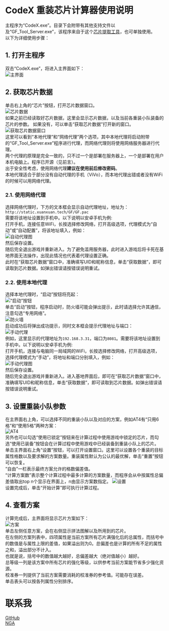 # CodeX 重装芯片计算器使用说明
主程序为“CodeX.exe”。目录下会附带有其他支持文件以及“GF_Tool_Server.exe”，该程序来自于这个[芯片提取工具](https://bbs.nga.cn/read.php?tid=19277807)，也可单独使用。  
以下为详细使用步骤：  
## 1. 打开主程序
双击“CodeX.exe”，将进入主界面如下：  
![主界面](./img/1.png)  
## 2. 获取芯片数据
单击右上角的“芯片”按钮，打开芯片数据窗口。  
![芯片数据](./img/2.png)  
如果之前已经读取好芯片数据，这里会显示芯片数据，以及当前各重装小队装备的芯片的参数。
如果没有，可以单击“获取芯片数据”打开新的窗口。
![获取芯片数据窗口](./img/3.png)  
这里可以看到“本地代理”和“网络代理”两个选项，其中本地代理将启动附带的“GF_Tool_Server.exe”程序进行代理，而网络代理则将使用网络服务器进行代理。  
两个代理的原理是完全一致的，只不过一个是部署在服务器上，一个是部署在用户本机电脑上。程序已开源（见前言）。  
出于安全性考虑，使用网络代理**建议在使用前后修改密码**。  
本地代理适合于部分没有自动代理的手机（ViVo），而本地代理出错或者没有WiFi的时候可以用网络代理。  

### 2.1. 使用网络代理
选择网络代理时，下方的文本框会显示自动代理地址，地址为：  
`http://static.xuanxuan.tech/GF/GF.pac`  
需要将该地址设置到手机中。以下说明以安卓手机为例:  
打开手机，连接任意WiFi，长按选择修改网络，打开高级选项，代理模式为“自动”或“自动配置”，将该地址填入，例如：  
![自动代理图](./img/4.jpg)  
然后保存设置。  
随后完全退出游戏并重新进入。为了避免滥用服务器，此时进入游戏后将卡死在基地界面无法操作，出现此情况也代表着代理设置正确。  
此时在“获取芯片数据”窗口中，准确填写UID和昵称信息，单击“获取数据”，即可读取到芯片数据。如弹出错误请按错误说明重试。  

### 2.2. 使用本地代理
选择本地代理时，“启动”按钮将亮起：  
![“启动”按钮](./img/5.png)  
单击“启动”按钮，程序启动时，防火墙可能会弹出提示，此时请选择允许其通信，注意勾选“专用网络”。  
![防火墙](./img/firewall.png)  
启动成功后将弹出成功提示，同时文本框会提示代理地址与端口：  
![手动代理](./img/6.png)  
例如，这里显示的代理地址为`192.168.3.31`，端口为`8081`。需要将该地址设置到手机中。以下说明以安卓手机为例:   
打开手机，连接与电脑同一局域网的WiFi，长按选择修改网络，打开高级选项，选择代理模式为“手动”，将地址和端口分别填入，例如：  
![手动代理图](./img/7.jpg)  
然后保存设置。  
随后完全退出游戏并重新进入。进入基地界面后，即可在“获取芯片数据”窗口中，准确填写UID和昵称信息，单击“获取数据”，即可读取到芯片数据。如弹出错误请按错误说明重试。  

## 3. 设置重装小队参数
在主界面右上角，可以选择不同的重装小队以及对应的方案，例如AT4有“只用6格”和“使用5格”两种方案：  
![AT4](./img/8.png)  
另外也可以勾选“使用已锁定”按钮来在计算过程中使用游戏中锁定的芯片，而勾选“使用已装备”按钮会在计算过程中使用游戏中已经装备到重装小队上的芯片。  
单击主界面右上角“设置”按钮，可以打开设置窗口。这里可以设置各个重装的目标属性格数以及要求解的方案数量。重装属性默认为公认的最优解，单击“重置”按钮可以恢复。  
“自由”一栏表示最终方案允许的格数偏差值。  
“计算方案数”表示整个计算过程中最多计算的方案数量，而程序会从中按属性总偏差值取出top n个显示在界面上，n由显示方案数指定。
![设置](./img/9.png)  
设置完成后，单击“开始计算”即可执行计算过程。  

## 4. 查看方案
计算完成后，主界面将显示芯片方案如下：  
![方案](./img/10.png)  
单击左侧任意方案，会在右侧显示拼法图解以及所用到的芯片。  
在左侧的方案列表中，四项属性是当前方案所有芯片满强化后的总属性，而括号中的数值是与属性上限的差值，如果溢出则为0。总偏差也是计算的所有不足的属性之和，溢出部分不计入。  
也就是说，括号中的数值越大越好，总偏差越大（绝对值越小）越好。  
总等级一列是该方案中所有芯片的强化等级，以供参考当前方案能节省多少强化资源。  
校准券一列提供了当前方案需要消耗的校准券的参考值。可能存在误差。  
单击表头可以按各列属性分别排序。  

# 联系我
[GitHub](https://github.com/xxzl0130/CodeX)  
[NGA](https://bbs.nga.cn/read.php?tid=20284990)  
